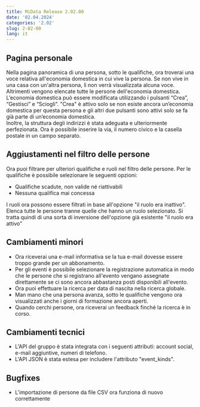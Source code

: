 ```yaml
---
title: MiData Release 2.02.00
date: '02.04.2024'
categories: '2.02'
slug: 2-02-00
lang: it
---
```


## Pagina personale
Nella pagina panoramica di una persona, sotto le qualifiche, ora troverai una voce relativa all'economia domestica in cui vive la persona. Se non vive in una casa con un'altra persona, lì non verrà visualizzata alcuna voce. Altrimenti vengono elencate tutte le persone dell'economia domestica.\
L’economia domestica può essere modificata utilizzando i pulsanti “Crea”, “Gestisci” e “Sciogli”. "Crea" è attivo solo se non esiste ancora un’economia domestica per questa persona e gli altri due pulsanti sono attivi solo se fa già parte di un’economia domestica.\
Inoltre, la struttura degli indirizzi è stata adeguata e ulteriormente perfezionata. Ora è possibile inserire la via, il numero civico e la casella postale in un campo separato.

## Aggiustamenti nel filtro delle persone
Ora puoi filtrare per ulteriori qualifiche e ruoli nel filtro delle persone. Per le qualifiche è possibile selezionare le seguenti opzioni:
- Qualifiche scadute, non valide né riattivabili
- Nessuna qualifica mai concessa

I ruoli ora possono essere filtrati in base all'opzione "il ruolo era inattivo". Elenca tutte le persone tranne quelle che hanno un ruolo selezionato. Si tratta quindi di una sorta di inversione dell'opzione già esistente "il ruolo era attivo"

## Cambiamenti minori
- Ora riceverai una e-mail informativa se la tua e-mail dovesse essere troppo grande per un abbonamento.
- Per gli eventi è possibile selezionare la registrazione automatica in modo che le persone che si registrano all'evento vengano assegnate direttamente se ci sono ancora abbastanza posti disponibili all'evento.
- Ora puoi effettuare la ricerca per data di nascita nella ricerca globale.
- Man mano che una persona avanza, sotto le qualifiche vengono ora visualizzati anche i giorni di formazione ancora aperti.
- Quando cerchi persone, ora riceverai un feedback finché la ricerca è in corso.

## Cambiamenti tecnici
- L'API del gruppo è stata integrata con i seguenti attributi: account social, e-mail aggiuntive, numeri di telefono.
- L'API JSON è stata estesa per includere l'attributo "event_kinds".

## Bugfixes
- L'importazione di persone da file CSV ora funziona di nuovo correttamente 
